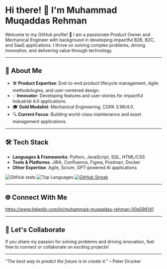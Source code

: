 # Hi there! 👋 I'm Muhammad Muqaddas Rehman

Welcome to my GitHub profile! 🚀 I am a passionate Product Owner and
Mechanical Engineer with background in developing impactful B2B,
B2C, and SaaS applications. I thrive on solving complex problems, driving
innovation, and delivering value through technology.

---

## 🌟 About Me

- 🛠 **Product Expertise**: End-to-end product lifecycle management, Agile
  methodologies, and user-centered design.
- 💡 **Innovator**: Developing features and user-stories for impactful
  Industrial 4.0 applications.
- 🎓 **Gold Medalist**: Mechanical Engineering, CGPA 3.96/4.0.
- 🔍 **Current Focus**: Building world-class maintenance and asset management
  applications.

---

## 🛠 Tech Stack

- **Languages & Frameworks**: Python, JavaScript, SQL, HTML/CSS
- **Tools & Platforms**: JIRA, Confluence, Figma, Postman, Docker
- **Other Expertise**: Agile, Scrum, GPT-powered AI applications

![GitHub stats](https://github-readme-stats.vercel.app/api?username=muqaddas96&show_icons=true&theme=radical)
![Top Languages](https://github-readme-stats.vercel.app/api/top-langs/?username=muqaddas96&layout=compact&theme=radical)
[![GitHub Streak](https://streak-stats.demolab.com?user=muqaddas96&theme=radical&date_format=j%20M%5B%20Y%5D)](https://git.io/streak-stats)

---

## 🌐 Connect With Me

<https://www.linkedin.com/in/muhammad-muqaddas-rehman-00a596141>

---

## 🚀 Let's Collaborate

If you share my passion for solving problems and driving innovation, feel free
to connect or collaborate on exciting projects!

---

_“The best way to predict the future is to create it.”_ – Peter Drucker
